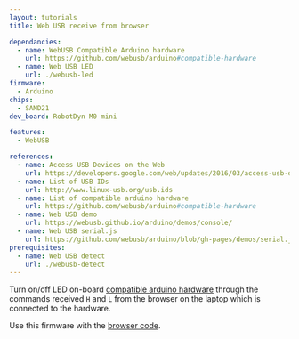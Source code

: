 ```yaml
---
layout: tutorials
title: Web USB receive from browser

dependancies:
  - name: WebUSB Compatible Arduino hardware
    url: https://github.com/webusb/arduino#compatible-hardware
  - name: Web USB LED
    url: ./webusb-led
firmware:
  - Arduino
chips:
  - SAMD21
dev_board: RobotDyn M0 mini

features:
  - WebUSB

references:
  - name: Access USB Devices on the Web
    url: https://developers.google.com/web/updates/2016/03/access-usb-devices-on-the-web
  - name: List of USB IDs
    url: http://www.linux-usb.org/usb.ids
  - name: List of compatible arduino hardware
    url: https://github.com/webusb/arduino#compatible-hardware
  - name: Web USB demo
    url: https://webusb.github.io/arduino/demos/console/
  - name: Web USB serial.js
    url: https://github.com/webusb/arduino/blob/gh-pages/demos/serial.js
prerequisites:
  - name: Web USB detect
    url: ./webusb-detect
---
```


Turn on/off LED on-board [compatible arduino hardware](https://github.com/webusb/arduino#compatible-hardware) through the commands received `H` and `L` from the browser on the laptop which is connected to the hardware.

Use this firmware with the [browser code](./webusb-led).
